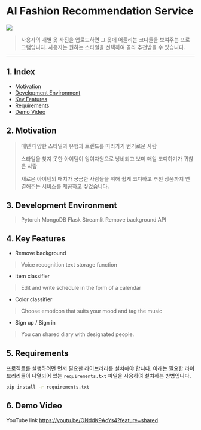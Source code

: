 # AI Fashion Recommendation Service

<img src = /image/logo.png>

>사용자의 개별 옷 사진을 업로드하면 그 옷에 어울리는 코디들을 보여주는 프로그램입니다.
>사용자는 원하는 스타일을 선택하여 골라 추천받을 수 있습니다.
---
## 1. Index
  - [Motivation](#getting-started)
  - [Development Environment](#development-environmnet)
  - [Key Features](#Key-features)
  - [Requirements](#Requirements)
  - [Demo Video](#Demo-Video)

## 2. Motivation

> 매년 다양한 스타일과 유행과 트렌드를 따라가기 번거로운 사람
> 
>스타일을 찾지 못한 아이템이 잉여자원으로 낭비되고 보며 매일 코디하기가 귀찮은 사람
>
>새로운 아이템의 매치가 궁금한 사람들을 위해 쉽게 코디하고 추천 상품까지 연결해주는 서비스를 제공하고 싶었습니다.

## 3. Development Environment

> Pytorch
> MongoDB
> Flask
> Streamlit
> Remove background API

## 4. Key Features

- Remove background
>Voice recognition text storage function
- Item classifier
>Edit and write schedule in the form of a calendar
- Color classifier
>Choose emoticon that suits your mood and tag the music
- Sign up / Sign in
>You can shared diary with designated people.

## 5. Requirements

프로젝트를 실행하려면 먼저 필요한 라이브러리를 설치해야 합니다. 아래는 필요한 라이브러리들이 나열되어 있는 `requirements.txt` 파일을 사용하여 설치하는 방법입니다.
```sh
pip install -r requirements.txt
```

## 6. Demo Video
YouTube link
https://youtu.be/ONddK9AoYs4?feature=shared

